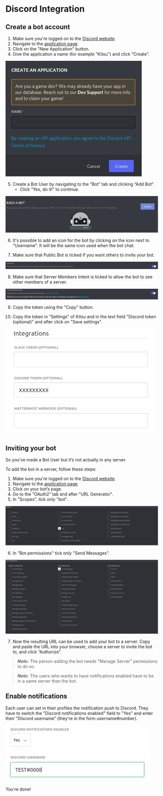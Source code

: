 # Discord Integration

## Create a bot account

1. Make sure you're logged on to the [Discord website](https://discord.com/).
2. Navigate to the [application page](https://discord.com/developers/applications).
3. Click on the "New Application" button.
4. Give the application a name (for example "Kitsu") and click "Create".

![Create application](../img/discord/create_application.png)

5. Create a Bot User by navigating to the “Bot” tab and clicking “Add Bot”.
    - Click “Yes, do it!” to continue.

![Create bot](../img/discord/create_bot_user.png)

6. It's possible to add an icon for the bot by clicking on the icon next to "Username".
It will be the same icon used when the bot chat.

7. Make sure that Public Bot is ticked if you want others to invite your bot.

![Public Bot ticked](../img/discord/public_bot.png)

8. Make sure that Server Members Intent is ticked to allow the bot to see other members of a server.

![Server Members Intent ticked](../img/discord/server_members_intent.png)

9. Copy the token using the "Copy" button. 

10. Copy the token in "Settings" of Kitsu and in the text field "Discord token (optional)" and after click on "Save settings".

![Add discord token to settings](../img/discord/add_discord_token_settings.png)

## Inviting your bot

So you’ve made a Bot User but it’s not actually in any server.

To add the bot in a server, follow these steps:

1. Make sure you're logged on to the [Discord website](https://discord.com/).
2. Navigate to the [application page](https://discord.com/developers/applications).
3. Click on your bot’s page.
4. Go to the “OAuth2” tab and after "URL Generator".
5. In "Scopes", tick only "bot".

![URL Generator Scopes](../img/discord/url_generator_scopes.png)

6. In "Bot permissions" tick only "Send Messages".

![URL Generator Bot permissions](../img/discord/bot_permissions.png)

7. Now the resulting URL can be used to add your bot to a server. Copy and paste the URL into your browser, choose a server to invite the bot to, and click “Authorize”.

> **_Note:_** The person adding the bot needs “Manage Server” permissions to do so.

> **_Note:_** The users who wants to have notifications enabled have to be in a same server than the bot.

## Enable notifications

Each user can set in their profiles the notification push to
Discord. They have to switch the "Discord notifications enabled" 
field to "Yes" and enter their "Discord username" (they're in the form username#number).

![Add discord username in profile](../img/discord/add_discord_username_profile.png)


You're done!
